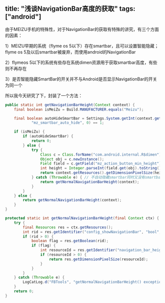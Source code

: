 title: "浅谈NavigationBar高度的获取"
tags: ["android"]
---

由于MEIZU手机的特殊性，对于NavigationBar的获取有特殊的讲究，有三个方面的因素：

1）MEIZU早期的系统（flyme os 5以下）存在smartbar，且可以设置智能隐藏；flyme os 5及以后smartbar被废弃，而使用android的NavigationBar

2）flymeos 5以下的系统有些存在系统dimen资源用于获取smartbar高度，有些则不再存在

3）是否智能隐藏SmartBar的开关并不与Android是否显示NavigationBar的开关为同一个

 

所以我今天研究了下，封装了一个方法：

```java
public static int getNavigationBarHeight(Context context) {
    final boolean isMeiZu = Build.MANUFACTURER.equals("Meizu");

    final boolean autoHideSmartBar = Settings.System.getInt(context.getContentResolver(),
            "mz_smartbar_auto_hide", 0) == 1;

    if (isMeiZu) {
        if (autoHideSmartBar) {
            return 0;
        } else {
            try {
                Class c = Class.forName("com.android.internal.R$dimen");
                Object obj = c.newInstance();
                Field field = c.getField("mz_action_button_min_height");
                int height = Integer.parseInt(field.get(obj).toString());
                return context.getResources().getDimensionPixelSize(height);
            } catch (Throwable e) { // 不自动隐藏smartbar同时又没有smartbar高度字段供访问，取系统navigationbar的高度
                return getNormalNavigationBarHeight(context);
            }
        }
    } else {
        return getNormalNavigationBarHeight(context);
    }
}

protected static int getNormalNavigationBarHeight(final Context ctx) {
    try {
        final Resources res = ctx.getResources();
        int rid = res.getIdentifier("config_showNavigationBar", "bool", "android");
        if (rid > 0) {
            boolean flag = res.getBoolean(rid);
            if (flag) {
                int resourceId = res.getIdentifier("navigation_bar_height", "dimen", "android");
                if (resourceId > 0) {
                    return res.getDimensionPixelSize(resourceId);
                }
            }
        }
    } catch (Throwable e) {
        LogCatLog.d("FBTools", "getNormalNavigationBarHeight() exception:" + e.getMessage());
    }
    return 0;
}
```